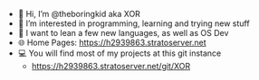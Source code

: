 - 👋 Hi, I’m @theboringkid aka XOR
- 👀 I’m interested in programming, learning and trying new stuff 
- 🌱 I want to lean a few new languages, as well as OS Dev
- 🌐 Home Pages: https://h2939863.stratoserver.net
- 💻 You will find most of my projects at this git instance
     - https://h2939863.stratoserver.net/git/XOR
<!---
theboringkid/theboringkid is a ✨ special ✨ repository because its `README.md` (this file) appears on your GitHub profile.
You can click the Preview link to take a look at your changes.
--->
